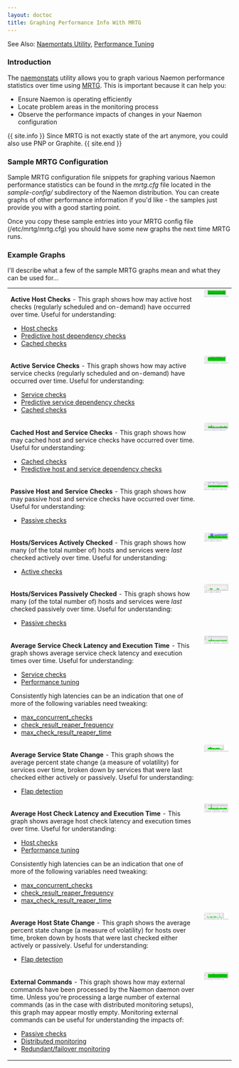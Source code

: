 ```yaml
---
layout: doctoc
title: Graphing Performance Info With MRTG
---
```


<span class="glyphicon glyphicon-arrow-right"></span> See Also: <a href="naemonstats.html">Naemontats Utility</a>, <a href="tuning.html">Performance Tuning</a>

### Introduction

The <a href="naemonstats.html">naemonstats</a> utility allows you to graph various Naemon
performance statistics over time using <a href="http://oss.oetiker.ch/mrtg/">MRTG</a>.
This is important because it can help you:

<ul>
<li>Ensure Naemon is operating efficiently</li>
<li>Locate problem areas in the monitoring process</li>
<li>Observe the performance impacts of changes in your Naemon configuration</li>
</ul>

{{ site.info }}
Since MRTG is not exactly state of the art anymore, you could also use PNP or Graphite.
{{ site.end }}


### Sample MRTG Configuration

Sample MRTG configuration file snippets for graphing various Naemon performance statistics
can be found in the <i>mrtg.cfg</i> file located in the <i>sample-config/</i> subdirectory
of the Naemon distribution. You can create graphs of other performance information if you'd
like - the samples just provide you with a good starting point.

Once you copy these sample entries into your MRTG config file (/etc/mrtg/mrtg.cfg) you
should have some new graphs the next time MRTG runs.

### Example Graphs

I'll describe what a few of the sample MRTG graphs mean and what they can be used for...

<table border="0" cellpadding="10">
<tr>
  <td valign="top">
    <p>
    <b>Active Host Checks</b> - This graph shows how may active host checks (regularly
    scheduled and on-demand) have occurred over time.  Useful for understanding:
    </p>
    <ul>
      <li><a href="hostchecks.html">Host checks</a></li>
      <li><a href="dependencychecks.html">Predictive host dependency checks</a></li>
      <li><a href="cachedchecks.html">Cached checks</a></li>
    </ul>
  </td>
  <td valign="top">
    <img src="images/mrtg-activehostchecks.png" border="0" alt="Active Host Checks">
  </td>
</tr>

<tr>
<td valign="top">
<p>
<b>Active Service Checks</b> - This graph shows how may active service checks (regularly
scheduled and on-demand) have occurred over time.  Useful for understanding:
</p>
<ul>
<li><a href="servicechecks.html">Service checks</a></li>
<li><a href="dependencychecks.html">Predictive service dependency checks</a></li>
<li><a href="cachedchecks.html">Cached checks</a></li>
</ul>
</td>
<td valign="top">
<img src="images/mrtg-activeservicechecks.png" border="0" alt="Active Service Checks">
</td>
</tr>

<tr>
<td valign="top">
<p>
<b>Cached Host and Service Checks</b> - This graph shows how may cached host and service checks
have occurred over time. Useful for understanding:
</p>
<ul>
<li><a href="cachedchecks.html">Cached checks</a></li>
<li><a href="dependencychecks.html">Predictive host and service dependency checks</a></li>
</ul>
</td>
<td valign="top">
<img src="images/mrtg-cachedchecks.png" border="0" alt="Cached Host and Service Checks">
</td>
</tr>

<tr>
<td valign="top">
<p>
<b>Passive Host and Service Checks</b> - This graph shows how may passive host and service checks
have occurred over time.  Useful for understanding:
</p>
<ul>
<li><a href="passivechecks.html">Passive checks</a></li>
</ul>
</td>
<td valign="top">
<img src="images/mrtg-passivechecks.png" border="0" alt="Passive Host and Service Checks">
</td>
</tr>

<tr>
<td valign="top">
<p>
<b>Hosts/Services Actively Checked</b> - This graph shows how many (of the total number of) hosts
and services were <i>last</i> checked actively over time.  Useful for understanding:
</p>
<ul>
<li><a href="activechecks.html">Active checks</a></li>
</ul>
</td>
<td valign="top">
<img src="images/mrtg-activelychecked.png" border="0" alt="Hosts/Services Actively Checked">
</td>
</tr>

<tr>
<td valign="top">
<p>
<b>Hosts/Services Passively Checked</b> - This graph shows how many (of the total number of) hosts
and services were <i>last</i> checked passively over time.  Useful for understanding:
</p>
<ul>
<li><a href="passivechecks.html">Passive checks</a></li>
</ul>
</td>
<td valign="top">
<img src="images/mrtg-passivelychecked.png" border="0" alt="Hosts/Services Passively Checked">
</td>
</tr>

<tr>
<td valign="top">
<p>
<b>Average Service Check Latency and Execution Time</b> - This graph shows average service check
latency and execution times over time.  Useful for understanding:
</p>
<ul>
<li><a href="servicechecks.html">Service checks</a></li>
<li><a href="tuning.html">Performance tuning</a></li>
</ul>
<p>
Consistently high latencies can be an indication that one of more of the following variables need tweaking:
</p>
<ul>
<li><a href="configmain.html#max_concurrent_checks">max_concurrent_checks</a></li>
<li><a href="configmain.html#check_result_reaper_frequency">check_result_reaper_frequency</a></li>
<li><a href="configmain.html#max_check_result_reaper_time">max_check_result_reaper_time</a></li>
</ul>
</td>
<td valign="top">
<img src="images/mrtg-serviceperfstats.png" border="0" alt="Average Service Check Latency and Execution Time">
</td>
</tr>

<tr>
<td valign="top">
<p>
<b>Average Service State Change</b> - This graph shows the average percent state change (a measure of
volatility) for services over time, broken down by services that were last checked either actively or passively.  Useful for understanding:
</p>
<ul>
<li><a href="flapping.html">Flap detection</a></li>
</ul>
</td>
<td valign="top">
<img src="images/mrtg-servicestatechange.png" border="0" alt="Average Service State Change">
</td>
</tr>

<tr>
<td valign="top">
<p>
<b>Average Host Check Latency and Execution Time</b> - This graph shows average host check latency
and execution times over time.  Useful for understanding:
</p>
<ul>
<li><a href="hostchecks.html">Host checks</a></li>
<li><a href="tuning.html">Performance tuning</a></li>
</ul>
<p>
Consistently high latencies can be an indication that one of more of the following variables need tweaking:
</p>
<ul>
<li><a href="configmain.html#max_concurrent_checks">max_concurrent_checks</a></li>
<li><a href="configmain.html#check_result_reaper_frequency">check_result_reaper_frequency</a></li>
<li><a href="configmain.html#max_check_result_reaper_time">max_check_result_reaper_time</a></li>
</ul>
</td>
<td valign="top">
<img src="images/mrtg-hostperfstats.png" border="0" alt="Average Host Check Latency and Execution Time">
</td>
</tr>

<tr>
<td valign="top">
<p>
<b>Average Host State Change</b> - This graph shows the average percent state change (a measure
of volatility) for hosts over time, broken down by hosts that were last checked either actively or passively.  Useful for understanding:
</p>
<ul>
<li><a href="flapping.html">Flap detection</a></li>
</ul>
</td>
<td valign="top">
<img src="images/mrtg-hoststatechange.png" border="0" alt="Average Host State Change">
</td>
</tr>

<tr>
<td valign="top">
<p>
<b>External Commands</b> - This graph shows how may external commands have been processed
by the Naemon daemon over time. Unless you're processing a large number of external
commands (as in the case with distributed monitoring setups), this graph may appear mostly
empty. Monitoring external commands can be useful for understanding the impacts of:
</p>
<ul>
<li><a href="passivechecks.html">Passive checks</a></li>
<li><a href="distributed.html">Distributed monitoring</a></li>
<li><a href="redundancy.html">Redundant/failover monitoring</a></li>
</ul>
</td>
<td valign="top">
<img src="images/mrtg-externalcommands.png" border="0" alt="External Commands">
</td>
</tr>
</table>
